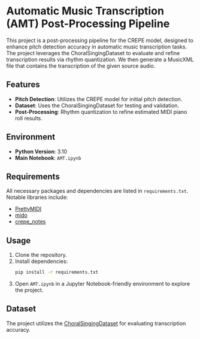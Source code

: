 # Automatic Music Transcription (AMT) Post-Processing Pipeline

This project is a post-processing pipeline for the CREPE model, designed to enhance pitch detection accuracy in automatic music transcription tasks. The project leverages the ChoralSingingDataset to evaluate and refine transcription results via rhythm quantization. We then generate a MusicXML file that contains the transcription of the given source audio.

## Features

- **Pitch Detection**: Utilizes the CREPE model for initial pitch detection.
- **Dataset**: Uses the ChoralSingingDataset for testing and validation.
- **Post-Processing**: Rhythm quantization to refine estimated MIDI piano roll results.

## Environment

- **Python Version**: 3.10
- **Main Notebook**: `AMT.ipynb`

## Requirements

All necessary packages and dependencies are listed in `requirements.txt`. Notable libraries include:
- [PrettyMIDI](https://github.com/craffel/pretty-midi)
- [mido](https://github.com/mido/mido)
- [crepe_notes](https://github.com/xavriley/crepe_notes)

## Usage

1. Clone the repository.
2. Install dependencies:
   ```bash
   pip install -r requirements.txt
   ```
3. Open `AMT.ipynb` in a Jupyter Notebook-friendly environment to explore the project.

## Dataset

The project utilizes the [ChoralSingingDataset](https://example.com/choralsingingdataset) for evaluating transcription accuracy.
